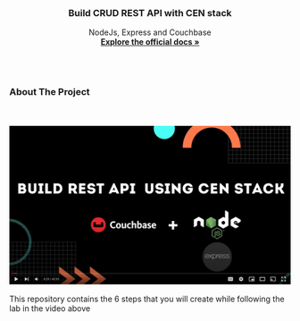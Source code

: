 
<div id="top"></div>
<br />
<div align="center">


  <h3 align="center">Build CRUD REST API with CEN stack</h3>

  <p align="center">
    NodeJs, Express and Couchbase
    <br />
    <a href="https://docs.couchbase.com/nodejs-sdk/current/hello-world/start-using-sdk.html"><strong>Explore the official docs »</strong></a>
    <br />
  </p>
</div>

<br /><br />

<!-- ABOUT THE PROJECT -->
### About The Project
<br /><br />
[![Watch the video](./video.png)](https://youtu.be/jQcQlj-mWLs)
 
This repository contains the 6 steps that you will create while following the lab in the video above

